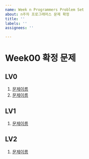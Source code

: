 ```yaml
---
name: Week n Programmers Problem Set
about: n주차 프로그래머스 문제 확정
title: ''
labels: ''
assignees: ''

---
```


# Week00 확정 문제 

## LV0 
1. [문제이름](문제링크) 
2. [문제이름](문제링크) 

## LV1 
1. [문제이름](문제링크) 

## LV2 
1. [문제이름](문제링크)
